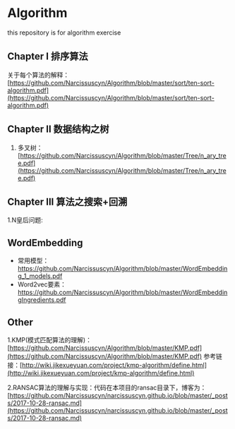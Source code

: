 # Algorithm
this repository is for algorithm exercise

## Chapter I  排序算法
关于每个算法的解释： [https://github.com/Narcissuscyn/Algorithm/blob/master/sort/ten-sort-algorithm.pdf](https://github.com/Narcissuscyn/Algorithm/blob/master/sort/ten-sort-algorithm.pdf)

## Chapter II 数据结构之树

1. 多叉树：[https://github.com/Narcissuscyn/Algorithm/blob/master/Tree/n_ary_tree.pdf](https://github.com/Narcissuscyn/Algorithm/blob/master/Tree/n_ary_tree.pdf)

## Chapter III 算法之搜索+回溯
1.N皇后问题:

## WordEmbedding
- 常用模型：https://github.com/Narcissuscyn/Algorithm/blob/master/WordEmbedding_1_models.pdf
- Word2vec要素：https://github.com/Narcissuscyn/Algorithm/blob/master/WordEmbeddingIngredients.pdf

## Other 

1.KMP(模式匹配算法的理解)：[https://github.com/Narcissuscyn/Algorithm/blob/master/KMP.pdf](https://github.com/Narcissuscyn/Algorithm/blob/master/KMP.pdf)
参考链接：[http://wiki.jikexueyuan.com/project/kmp-algorithm/define.html](http://wiki.jikexueyuan.com/project/kmp-algorithm/define.html)

2.RANSAC算法的理解与实现：代码在本项目的ransac目录下，博客为：[https://github.com/Narcissuscyn/narcissuscyn.github.io/blob/master/_posts/2017-10-28-ransac.md](https://github.com/Narcissuscyn/narcissuscyn.github.io/blob/master/_posts/2017-10-28-ransac.md)

